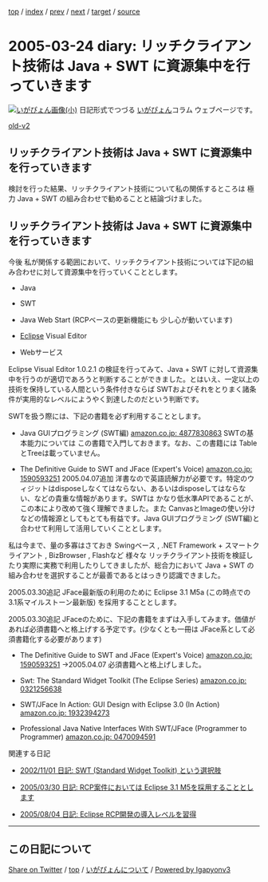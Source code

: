 [top](../index.html) 
 / [index](index.html) 
 / [prev](ig050323.html) 
 / [next](ig050326.html) 
 / [target](https://igapyon.github.io/diary/2005/ig050324.html) 
 / [source](https://github.com/igapyon/diary/blob/master/2005/ig050324.src.md) 

2005-03-24 diary: リッチクライアント技術は Java + SWT に資源集中を行っていきます
=====================================================================================================
[![いがぴょん画像(小)](https://igapyon.github.io/diary/images/iga200306s.jpg "いがぴょん")](https://igapyon.github.io/diary/memo/memoigapyon.html) 日記形式でつづる [いがぴょん](https://igapyon.github.io/diary/memo/memoigapyon.html)コラム ウェブページです。

[old-v2](ig050324-orig.html)

## リッチクライアント技術は Java + SWT に資源集中を行っていきます

検討を行った結果、リッチクライアント技術について私の関係するところは 極力 Java + SWT の組み合わせで勧めることと結論づけました。


## リッチクライアント技術は Java + SWT に資源集中を行っていきます

今後 私が関係する範囲において、リッチクライアント技術については下記の組み合わせに対して資源集中を行っていくこととします。

* Java
  
* SWT
  
* Java Web Start
  (RCPベースの更新機能にも 少し心が動いています)
  
* [Eclipse](http://www.igapyon.jp/igapyon/diary/keyword/eclipse.html) Visual Editor
  
* Webサービス

Eclipse Visual Editor 1.0.2.1 の検証を行ってみて、Java + SWT に対して資源集中を行うのが適切であろうと判断することができました。とはいえ、一定以上の技術を保持している人間という条件付きならば
SWTおよびそれをとりまく諸条件が実用的なレベルにようやく到達したのだという判断です。

SWTを扱う際には、下記の書籍を必ず利用することとします。

* Java GUIプログラミング (SWT編) [amazon.co.jp: 4877830863](http://www.amazon.co.jp/exec/obidos/ASIN/4877830863/igapyondiary-22)
  SWTの基本能力については この書籍で入門しておきます。なお、この書籍には TableとTreeは載っていません。
  
* The Definitive Guide to SWT and JFace (Expert's Voice) [amazon.co.jp: 1590593251](http://www.amazon.co.jp/exec/obidos/ASIN/1590593251/igapyondiary-22)
  2005.04.07追加
  洋書なので英語読解力が必要です。特定のウィジットはdisposeしなくてはならない、あるいはdisposeしてはならない、などの貴重な情報があります。SWTは
  かなり低水準APIであることが、この本により改めて強く理解できました。また CanvasとImageの使い分けなどの情報源としてもとても有益です。Java
  GUIプログラミング (SWT編)と合わせて利用して活用していくこととします。

私は今まで、量の多寡はさておき Swingベース , .NET Framework + スマートクライアント , BizBrowser , Flashなど 様々な リッチクライアント技術を検証したり実際に実務で利用したりしてきましたが、総合力において Java + SWT の組み合わせを選択することが最善であるとはっきり認識できました。

2005.03.30追記 JFace最新版の利用のために Eclipse 3.1 M5a (この時点での 3.1系マイルストーン最新版) を採用することとします。

2005.03.30追記 JFaceのために、下記の書籍をまずは入手してみます。価値があれば必須書籍へと格上げする予定です。(少なくとも一冊は JFace系として必須書籍化する必要があります)

* The Definitive Guide to SWT and JFace (Expert's Voice) [amazon.co.jp: 1590593251](http://www.amazon.co.jp/exec/obidos/ASIN/1590593251/igapyondiary-22)
  →2005.04.07 必須書籍へと格上げしました。
  
* Swt: The Standard Widget Toolkit (The Eclipse Series) [amazon.co.jp: 0321256638](http://www.amazon.co.jp/exec/obidos/ASIN/0321256638/igapyondiary-22)
  
* SWT/JFace In Action: GUI Design with Eclipse 3.0 (In Action) [amazon.co.jp: 1932394273](http://www.amazon.co.jp/exec/obidos/ASIN/1932394273/igapyondiary-22)
  
* Professional Java Native Interfaces With SWT/JFace (Programmer to Programmer)
  [amazon.co.jp: 0470094591](http://www.amazon.co.jp/exec/obidos/ASIN/0470094591/igapyondiary-22)

関連する日記

* [2002/11/01 日記: SWT (Standard Widget Toolkit) という選択肢](../2002/ig021101.html)
  
* [2005/03/30 日記: RCP案件においては Eclipse 3.1 M5を採用することとします](ig050330.html)
  
* [2005/08/04 日記: Eclipse RCP開発の導入レベルを習得](ig050804.html)


----------------------------------------------------------------------------------------------------

## この日記について

[Share on Twitter](https://twitter.com/intent/tweet?hashtags=igapyon%2Cdiary%2C%E3%81%84%E3%81%8C%E3%81%B4%E3%82%87%E3%82%93&text=%E3%83%AA%E3%83%83%E3%83%81%E3%82%AF%E3%83%A9%E3%82%A4%E3%82%A2%E3%83%B3%E3%83%88%E6%8A%80%E8%A1%93%E3%81%AF+Java+%2B+SWT+%E3%81%AB%E8%B3%87%E6%BA%90%E9%9B%86%E4%B8%AD%E3%82%92%E8%A1%8C%E3%81%A3%E3%81%A6%E3%81%84%E3%81%8D%E3%81%BE%E3%81%99&url=https%3A%2F%2Figapyon.github.io%2Fdiary%2F2005%2Fig050324.html) / [top](../index.html) / [いがぴょんについて](https://igapyon.github.io/diary/memo/memoigapyon.html) / [Powered by Igapyonv3](https://github.com/igapyon/igapyonv3)
